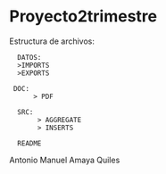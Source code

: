 # Proyecto2trimestre

Estructura de archivos:
      
      DATOS:
      >IMPORTS
      >EXPORTS
     
     DOC:
          > PDF
      
      SRC:
           > AGGREGATE
           > INSERTS
          
      README
Antonio Manuel Amaya Quiles
